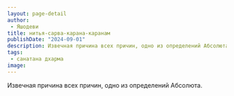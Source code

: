 ```yaml
---
layout: page-detail
author:
 - Яшодеви
title: нитья-сарва-карана-каранам
publishDate: "2024-09-01"
description: Извечная причина всех причин, одно из определений Абсолюта.
tags:
 - санатана дхарма
image: 
---
```


Извечная причина всех причин, одно из определений Абсолюта.

